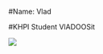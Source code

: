 #Name: Vlad

#KHPI Student
VlADOOSit

 <a href=""> <img align="center" src="https://github-readme-stats-sigma-five.vercel.app/api/top-langs/?username=VLADOOSit&layout=compact"/> </a>
